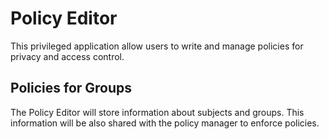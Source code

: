 Policy Editor
=============

This privileged application allow users to write and manage policies for privacy and access control.

Policies for Groups
-------------------

The Policy Editor will store information about subjects and groups. This information will be also shared with the policy manager to enforce policies.

